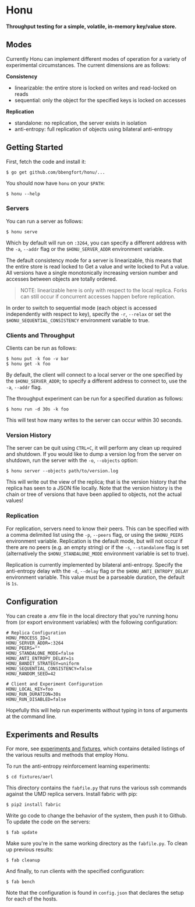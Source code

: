 # Honu

**Throughput testing for a simple, volatile, in-memory key/value store.**

## Modes

Currently Honu can implement different modes of operation for a variety of experimental circumstances. The current dimensions are as follows:

**Consistency**

- linearizable: the entire store is locked on writes and read-locked on reads
- sequential: only the object for the specified keys is locked on accesses

**Replication**

- standalone: no replication, the server exists in isolation
- anti-entropy: full replication of objects using bilateral anti-entropy

## Getting Started

First, fetch the code and install it:

    $ go get github.com/bbengfort/honu/...

You should now have `honu` on your `$PATH`:

    $ honu --help

### Servers

You can run a server as follows:

    $ honu serve

Which by default will run on `:3264`, you can specify a different address with the `-a`, `--addr` flag or the `$HONU_SERVER_ADDR` environment variable.

The default consistency mode for a server is linearizable, this means that the  entire store is read locked to Get a value and write locked to Put a value. All versions have a single monotonically increasing version number and accesses between objects are totally ordered.

> NOTE: linearizable here is only with respect to the local replica. Forks can still occur if concurrent accesses happen before replication.

In order to switch to sequential mode (each object is accessed independently with respect to key), specify the `-r`, `--relax` or set the `$HONU_SEQUENTIAL_CONSISTENCY` environment variable to true.

### Clients and Throughput

Clients can be run as follows:

    $ honu put -k foo -v bar
    $ honu get -k foo

By default, the client will connect to a local server or the one specified by the `$HONU_SERVER_ADDR`; to specify a different address to connect to, use the `-a`, `--addr` flag.

The throughput experiment can be run for a specified duration as follows:

    $ honu run -d 30s -k foo

This will test how many writes to the server can occur within 30 seconds.

### Version History

The server can be quit using `CTRL+C`, it will perform any clean up required and shutdown. If you would like to dump a version log from the server on shutdown, run the server with the `-o`, `--objects` option:

    $ honu server --objects path/to/version.log

This will write out the view of the replica; that is the version history that the replica has seen to a JSON file locally. Note that the version history is the chain or tree of versions that have been applied to objects, not the actual values!

### Replication

For replication, servers need to know their peers. This can be specified with a comma delimited list using the `-p`, `--peers` flag, or using the `$HONU_PEERS` environment variable. Replication is the default mode, but will not occur if there are no peers (e.g. an empty string) or if the `-s`, `--standalone` flag is set (alternatively the `$HONU_STANDALONE_MODE` environment variable is set to true).

Replication is currently implemented by bilateral anti-entropy. Specify the anti-entropy delay with the `-d`, `--delay` flag or the `$HONU_ANTI_ENTROPY_DELAY` environment variable. This value must be a parseable duration, the default is `1s`.

## Configuration

You can create a .env file in the local directory that you're running honu from (or export environment variables) with the following configuration:

```
# Replica Configuration
HONU_PROCESS_ID=1
HONU_SERVER_ADDR=:3264
HONU_PEERS=""
HONU_STANDALONE_MODE=false
HONU_ANTI_ENTROPY_DELAY=1s
HONU_BANDIT_STRATEGY=uniform
HONU_SEQUENTIAL_CONSISTENCY=false
HONU_RANDOM_SEED=42

# Client and Experiment Configuration
HONU_LOCAL_KEY=foo
HONU_RUN_DURATION=30s
HONU_RUN_DISABLED=false
```

Hopefully this will help run experiments without typing in tons of arguments at the command line.

## Experiments and Results

For more, see [experiments and fixtures](fixtures/README.md), which contains detailed listings of the various results and methods that employ Honu.

To run the anti-entropy reinforcement learning experiments:

```
$ cd fixtures/aerl
```

This directory contains the `fabfile.py` that runs the various ssh commands against the UMD replica servers. Install fabric with pip:

```
$ pip2 install fabric
```

Write go code to change the behavior of the system, then push it to Github. To update the code on the servers:

```
$ fab update
```

Make sure you're in the same working directory as the `fabfile.py`. To clean up previous results:

```
$ fab cleanup
```

And finally, to run clients with the specified configuration:

```
$ fab bench
```

Note that the configuration is found in `config.json` that declares the setup for each of the hosts.
